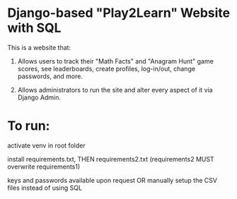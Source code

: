 # Django-based "Play2Learn" Website with SQL 

This is a website that: 

1. Allows users to track their "Math Facts" and "Anagram Hunt" game scores, see leaderboards, create profiles, log-in/out, change passwords, and more.

2. Allows administrators to run the site and alter every aspect of it via Django Admin.


# To run:

activate venv in root folder

install requirements.txt, THEN requirements2.txt (requirements2 MUST overwrite requirements1)

keys and passwords available upon request OR manually setup the CSV files instead of using SQL
